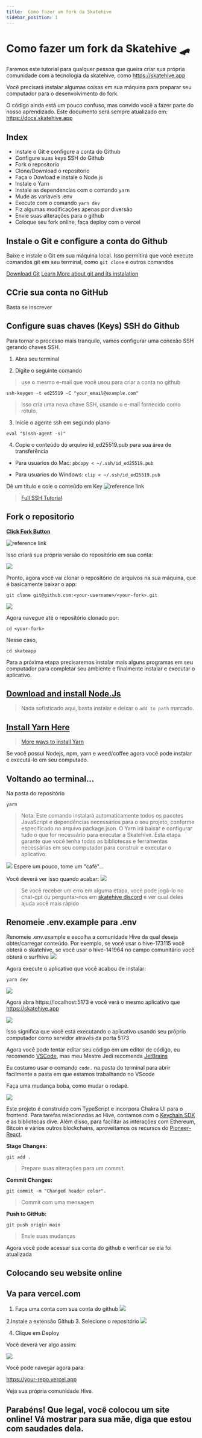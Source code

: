 ```yaml
---
title:  Como fazer um fork da Skatehive
sidebar_position: 1
---
```


# Como fazer um fork da Skatehive 🛹

Faremos este tutorial para qualquer pessoa que queira criar sua própria comunidade com a tecnologia da skatehive, como https://skatehive.app

Você precisará instalar algumas coisas em sua máquina para preparar seu computador para o desenvolvimento do fork.

O código ainda está um pouco confuso, mas convido você a fazer parte do nosso aprendizado. Este documento será sempre atualizado em: https://docs.skatehive.app

## Index

- Instale o Git e configure a conta do Github
- Configure suas keys SSH do Github
- Fork o repositorio
- Clone/Download o repositorio
- Faça o Dowload e instale o Node.js
- Instale o Yarn
- Instale as dependencias com o comando `yarn`
- Mude as variaveis .env
- Execute com o comando `yarn dev`
- Fiz algumas modificações apenas por diversão
- Envie suas alterações para o github
-  Coloque seu fork online, faça deploy com o vercel


## Instale o Git e configure a conta do Github

Baixe e instale o Git em sua máquina local. Isso permitirá que você execute comandos git em seu terminal, como `git clone` e outros comandos

[Download Git](https://git-scm.com/downloads)
[Learn More about git and its instalation](https://www.youtube.com/results?search_query=what+is+git+how+to+install)

## CCrie sua conta no GitHub

Basta se inscrever

## Configure suas chaves (Keys) SSH do Github

Para tornar o processo mais tranquilo, vamos configurar uma conexão SSH gerando chaves SSH.

1. Abra seu terminal

2. Digite o seguinte comando
> use o mesmo e-mail que você usou para criar a conta no github

```
ssh-keygen -t ed25519 -C "your_email@example.com"
``` 
> Isso cria uma nova chave SSH, usando o e-mail fornecido como rótulo.

3. Inicie o agente ssh em segundo plano
```
eval "$(ssh-agent -s)"
```

4. Copie o conteúdo do arquivo id_ed25519.pub para sua área de transferência
- Para usuarios do Mac: 
`pbcopy < ~/.ssh/id_ed25519.pub`

- Para usuarios do Windows: 
`clip < ~/.ssh/id_ed25519.pub`



 Dê um título e cole o conteúdo em Key
![reference link](https://hackmd.io/_uploads/SJfV9vXx6.png)



> [Full SSH Tutorial](https://docs.github.com/en/authentication/connecting-to-github-with-ssh)

## Fork o repositorio

 **[Click Fork Button](https://github.com/sktbrd/skateapp)** 

![reference link](https://hackmd.io/_uploads/rkdbdKXep.png)

Isso criará sua própria versão do repositório em sua conta:

![](https://hackmd.io/_uploads/B1WfhKQl6.png)

Pronto, agora você vai clonar o repositório de arquivos na sua máquina, que é basicamente baixar o app:

```
git clone git@github.com:<your-username>/<your-fork>.git
```

![](https://hackmd.io/_uploads/BkQVkq7la.png)


Agora navegue até o repositório clonado por:

```
cd <your-fork>
```

Nesse caso, 

```
cd skateapp
``` 

Para a próxima etapa precisaremos instalar mais alguns programas em seu computador para completar seu ambiente e finalmente instalar e executar o aplicativo.

## [Download and install Node.Js](https://nodejs.org/en)

> Nada sofisticado aqui, basta instalar e deixar o `add to path` marcado.

## [Install Yarn Here](https://classic.yarnpkg.com/lang/en/docs/install/#mac-stable)

> [More ways to install Yarn](https://www.youtube.com/results?search_query=install+yarn)


Se você possui Nodejs, npm, yarn e weed/coffee agora você pode instalar e executá-lo em seu computado.

## Voltando ao terminal... 

Na pasta do repositório
```
yarn
```
> Nota: Este comando instalará automaticamente todos os pacotes JavaScript e dependências necessários para o seu projeto, conforme especificado no arquivo package.json. O Yarn irá baixar e configurar tudo o que for necessário para executar a Skatehive.
Esta etapa garante que você tenha todas as bibliotecas e ferramentas necessárias em seu computador para construir e executar o aplicativo.

![](https://hackmd.io/_uploads/B1ZZxo7ea.png)
Espere um pouco, tome um "café"...

Você deverá ver isso quando acabar:
![](https://hackmd.io/_uploads/r1SIlsmea.png)

> Se você receber um erro em alguma etapa, você pode jogá-lo no chat-gpt ou perguntar-nos em [skatehive discord](https://discord.gg/skatehive) e ver qual deles ajuda você mais rápido


## Renomeie .env.example para .env 

Renomeie .env.example e escolha a comunidade Hive da qual deseja obter/carregar conteúdo. Por exemplo, se você usar o hive-173115 você obterá o skatehive, se você usar o hive-141964 no campo comunitário você obterá o surfhive
![](https://hackmd.io/_uploads/r1as6jQeT.png)


Agora execute o aplicativo que você acabou de instalar:
```
yarn dev
```
![](https://hackmd.io/_uploads/HJ-WzjXla.png)


Agora abra https://localhost:5173 e você verá o mesmo aplicativo que https://skatehive.app

![](https://hackmd.io/_uploads/BJQuMiXea.png)

Isso significa que você está executando o aplicativo usando seu próprio computador como servidor através da porta 5173

Agora você pode tentar editar seu código em um editor de código, eu recomendo [VSCode](https://code.visualstudio.com/), mas meu Mestre Jedi recomenda [JetBrains](https://www.jetbrains.com/ )

Eu costumo usar o comando `code.` na pasta do terminal para abrir facilmente a pasta em que estamos trabalhando no VScode

Faça uma mudança boba, como mudar o rodapé.

![](https://hackmd.io/_uploads/SkbvLiml6.png)


Este projeto é construído com TypeScript e incorpora Chakra UI para o frontend. Para tarefas relacionadas ao Hive, contamos com o [Keychain SDK](https://play.hive-keychain.com/) e as bibliotecas dive. Além disso, para facilitar as interações com Ethereum, Bitcoin e vários outros blockchains, aproveitamos os recursos do [Pioneer-React](https://github.com/BitHighlander/pioneer-react#readme).


**Stage Changes:**
```
git add .
````
> Prepare suas alterações para um commit.

**Commit Changes:**

```
git commit -m "Changed header color".
```
> Commit com uma mensagem

**Push to GitHub:**
```
git push origin main
```
> Envie suas mudanças

Agora você pode acessar sua conta do github e verificar se ela foi atualizada

## Colocando seu website online

##  Va para  vercel.com 

1. Faça uma conta com sua conta do github 
![](https://hackmd.io/_uploads/S1ZD2jXx6.png)

2.Instale a extensão Github 
3. Selecione o repositório
![](https://hackmd.io/_uploads/SyXanjXga.png)

4. Clique em Deploy

Você deverá ver algo assim:

![](https://hackmd.io/_uploads/rko1pomxp.png)
 

Você pode navegar agora para:

https://your-repo.vercel.app 

 Veja sua própria comunidade Hive.

Parabéns! Que legal, você colocou um site  online! Vá mostrar para sua mãe, diga que estou com saudades dela.
--- 








